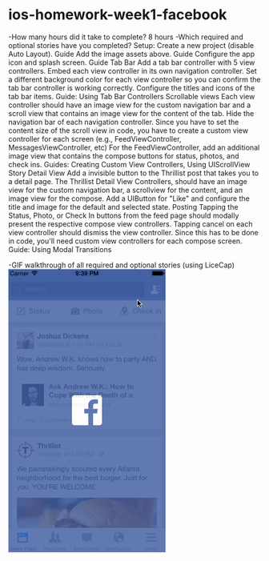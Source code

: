 ios-homework-week1-facebook
===========================

-How many hours did it take to complete? 8 hours
-Which required and optional stories have you completed?
Setup:
Create a new project (disable Auto Layout). Guide
Add the image assets above. Guide
Configure the app icon and splash screen. Guide
Tab Bar
Add a tab bar controller with 5 view controllers.
Embed each view controller in its own navigation controller. Set a different background color for each view controller so you can confirm the tab bar controller is working correctly.
Configure the titles and icons of the tab bar items.
Guide: Using Tab Bar Controllers
Scrollable views
Each view controller should have an image view for the custom navigation bar and a scroll view that contains an image view for the content of the tab. Hide the navigation bar of each navigation controller.
Since you have to set the content size of the scroll view in code, you have to create a custom view controller for each screen (e.g., FeedViewController, MessagesViewController, etc)
For the FeedViewController, add an additional image view that contains the compose buttons for status, photos, and check ins.
Guides: Creating Custom View Controllers, Using UIScrollView
Story Detail View
Add a invisible button to the Thrillist post that takes you to a detail page.
The Thrillist Detail View Controllers, should have an image view for the custom navigation bar, a scrollview for the content, and an image view for the compose.
Add a UIButton for "Like" and configure the title and image for the default and selected state.
Posting
Tapping the Status, Photo, or Check In buttons from the feed page should modally present the respective compose view controllers.
Tapping cancel on each view controller should dismiss the view controller. Since this has to be done in code, you'll need custom view controllers for each compose screen.
Guide: Using Modal Transitions


-GIF walkthrough of all required and optional stories (using LiceCap)
![Week 1 homework gif](https://raw.githubusercontent.com/artholic/ios-homework-week1-facebook/master/homework-facebook.gif)
